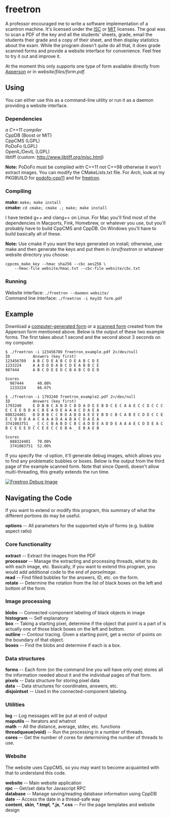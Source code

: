 freetron
========
A professor encouraged me to write a software implementation of a scantron
machine. It's licensed under the [ISC](http://floft.net/files/isc-license.txt)
or [MIT](http://floft.net/files/mit-license.txt) licenses. The goal was to scan
a PDF of the key and all the students' sheets, grade, email the students their
grade and a copy of their sheet, and then display statistics about the exam.
While the program doesn't quite do all that, it does grade scanned forms
and provide a website interface for convenience. Feel free to try it out and
improve it.

At the moment this only supports one type of form available directly from
[Apperson](https://ssl1.appersonsecure.com/pdfs/common/29240.PDF) or in
*website/files/form.pdf*.

Using
-----
You can either use this as a command-line utility or run it as a daemon
providing a website interface.

### Dependencies
*a C++11 compiler*  
CppDB (Boost or MIT)  
CppCMS (LGPL)  
PoDoFo (LGPL)  
OpenIL/DevIL (LGPL)  
libtiff (custom: http://www.libtiff.org/misc.html)  

**Note:** PoDoFo must be compiled with C++11 not C++98 otherwise it won't extract images. You can modify the CMakeLists.txt file. For Arch, look at my PKGBUILD for [podofo-cpp11](https://github.com/floft/PKGBUILDs/blob/master/podofo-cpp11/PKGBUILD) and for [freetron](https://github.com/floft/PKGBUILDs/blob/master/freetron/PKGBUILD).

### Compiling
**make:** ``make; make install``  
**cmake:** ``cd cmake; cmake .; make; make install``

I have tested g++ and clang++ on Linux. For Mac you'll find most of the
dependencies in Macports, Fink, Homebrew, or whatever you use, but you'll
probably have to build CppCMS and CppDB. On Windows you'll have to build
basically all of these.

**Note:** Use cmake if you want the keys generated on install; otherwise,
use make and then generate the keys and put them in */srv/freetron* or
whatever website directory you choose:

    cppcms_make_key --hmac sha256 --cbc aes256 \
        --hmac-file website/hmac.txt --cbc-file website/cbc.txt

### Running
Website interface: ``./freetron --daemon website/``  
Command line interface: ``./freetron -i KeyID form.pdf``

Example
-------
Download a [computer-generated
form](https://github.com/floft/freetron/raw/master/examples/freetron_example.pdf) or a [scanned
form](https://github.com/floft/freetron/raw/master/examples/freetron_example2.pdf) created from the Apperson
form mentioned above. Below is the output of these two example forms. The first
takes about 1 second and the second about 3 seconds on my computer.

    $ ./freetron -i 123456789 freetron_example.pdf 2>/dev/null
    ID          Answers (key first)
    123456789   A B C D E A B C D E A B C D E
    1233224     A A D D D A B C D E A B B C E
    987444      A B C D E E D C B A B C D E D

    Scores
      987444      40.00%
      1233224     66.67%

    $ ./freetron -i 1793240 freetron_example2.pdf 2>/dev/null
    ID          Answers (key first)
    1793240     E D B B C A B D C B D A D E E B D C E C A A E C C D C C C E C E E D D A C B E A D E A A A C D A E A
    888324401   D D B B C C B D A B D A E E E B D C B C A B E C D D C C E E C D D D A A C A A A D A A B A C D A E A
    3741083751  _ C C C B A B D C B C A D D E A D D E A A A E C D D E A C B C E E E D C C E E C C E B A _ E B A E B

    Scores
      888324401   70.00%
      3741083751  52.00%

If you specify the *-d* option, it'll generate debug images, which allows you
to find any problematic bubbles or boxes. Below is the output from the third
page of the example scanned form. Note that since OpenIL doesn't allow
multi-threading, this greatly extends the run time.

[![Freetron Debug Image](https://raw.githubusercontent.com/floft/freetron/master/examples/freetron_debug.jpg)](https://raw.githubusercontent.com/floft/freetron/master/examples/freetron\_debug.png)

Navigating the Code
-------------------
If you want to extend or modify this program, this summary of what the
different portions do may be useful.
  
**options** -- All parameters for the supported style of forms (e.g. bubble
aspect ratio)  

### Core functionality
**extract** -- Extract the images from the PDF  
**processor** -- Manage the extracting and processing threads, what to do with
each image, etc.  Basically, if you want to extend this program, you would add
additional code to the end of *parseImage*.  
**read** -- Find filled bubbles for the answers, ID, etc. on the form.  
**rotate** -- Determine the rotation from the list of black boxes on the left
and bottom of the form.  

### Image processing
**blobs** -- Connected-component labeling of black objects in image  
**histogram** -- Self explanatory  
**box** -- Taking a starting pixel, determine if the object that point is a
part of is actually one of those black boxes on the left and bottom.  
**outline** -- Contour tracing. Given a starting point, get a vector of points
on the boundary of that object.  
**boxes** -- Find the blobs and determine if each is a box.  

### Data structures
**forms** -- Each form (on the command line you will have only one) stores all
the information needed about it and the individual pages of that form.  
**pixels** -- Data structure for storing pixel data  
**data** -- Data structures for coordinates, answers, etc.  
**disjointset** -- Used in the connected-component labeling.  

### Utilities
**log** -- Log messages will be put at end of output  
**maputils** -- Iterators and whatnot  
**math** -- All the distance, average, stdev, etc. functions  
**threadqueue(void)** -- Run the processing in a number of threads.  
**cores** -- Get the number of cores for determining the number of threads to
use.  

### Website
The website uses CppCMS, so you may want to become acquainted with that to
understand this code.

**website** -- Main website application  
**rpc** -- Get/set data for Javascript RPC  
**database** -- Manage saving/reading database information using CppDB  
**date** -- Access the date in a thread-safe way  
**content**, **skin**, **\*.tmpl**, **\*.js**, **\*.css** -- For the page
templates and website design  
